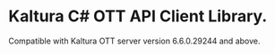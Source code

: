 # Kaltura C# OTT API Client Library.
Compatible with Kaltura OTT server version 6.6.0.29244 and above.
